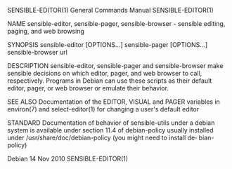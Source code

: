 SENSIBLE-EDITOR(1)                                                                         General Commands Manual                                                                         SENSIBLE-EDITOR(1)

NAME
       sensible-editor, sensible-pager, sensible-browser - sensible editing, paging, and web browsing

SYNOPSIS
       sensible-editor [OPTIONS...]
       sensible-pager [OPTIONS...]
       sensible-browser url

DESCRIPTION
       sensible-editor, sensible-pager and sensible-browser make sensible decisions on which editor, pager, and web browser to call, respectively.  Programs in Debian can use these scripts as their default
       editor, pager, or web browser or emulate their behavior.

SEE ALSO
       Documentation of the EDITOR, VISUAL and PAGER variables in environ(7) and select-editor(1) for changing a user's default editor

STANDARD
       Documentation of behavior of sensible-utils under a debian system is available under section 11.4 of debian-policy usually installed under /usr/share/doc/debian-policy (you might need to install de‐
       bian-policy)

Debian                                                                                           14 Nov 2010                                                                               SENSIBLE-EDITOR(1)
